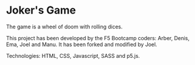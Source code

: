 # Joker's Game

The game is a wheel of doom with rolling dices.

This project has been developed by the F5 Bootcamp coders: Arber, Denis, Ema, Joel and Manu. It has been forked and modified by Joel.

Technologies: HTML, CSS, Javascript, SASS and p5.js.
